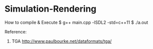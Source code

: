 # Simulation-Rendering

How to compile & Execute
$ g++ main.cpp -lSDL2 -std=c++11
$ ./a.out

Reference:
1. TGA http://www.paulbourke.net/dataformats/tga/
